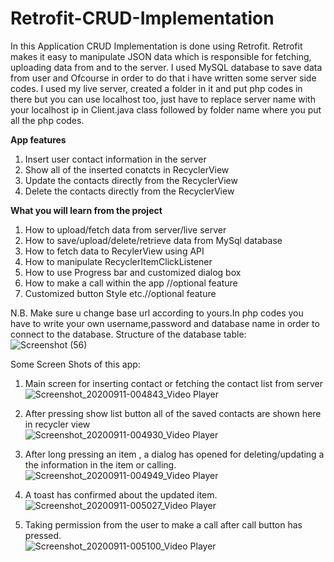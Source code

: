# Retrofit-CRUD-Implementation
In this Application CRUD Implementation is done using Retrofit. Retrofit makes it easy to manipulate JSON data which is responsible for fetching, uploading data from and to the server. I used MySQL database to save data from user and Ofcourse in order to do that i have written some server side codes. I used my live server, created a folder in it and put php codes in there but you can use localhost too, just have to replace server name with your localhost ip in Client.java class followed by folder name where you put all the php codes.

<B>App features</B>
1. Insert user contact information in the server
2. Show all of the inserted conatcts in RecyclerView
3. Update the contacts directly from the RecyclerView
4. Delete the contacts directly from the RecyclerView

<B>What you will learn from the project</B>
1. How to upload/fetch data from server/live server
2. How to save/upload/delete/retrieve data from MySql database
3. How to fetch data to RecylerView using API
4. How to manipulate RecyclerItemClickListener
5. How to use Progress bar and customized dialog box
6. How to make a call within the app //optional feature
6. Customized button Style etc.//optional feature

N.B. Make sure u change base url according to yours.In php codes you have to write your own username,password and database name in order to connect to the database.
Structure of the database table: <br>
![Screenshot (56)](https://user-images.githubusercontent.com/69322639/92793946-c4e04280-f3d0-11ea-8600-8aeaf070f99a.png)

Some Screen Shots of this app:

1. Main screen for inserting contact or fetching the contact list from server <br>
![Screenshot_20200911-004843_Video Player](https://user-images.githubusercontent.com/69322639/92791577-9a8d8580-f3ce-11ea-8f12-63e613e55e93.jpg)

2. After pressing show list button all of the saved contacts are shown here in recycler view <br>
![Screenshot_20200911-004930_Video Player](https://user-images.githubusercontent.com/69322639/92791587-9bbeb280-f3ce-11ea-9e07-32d0cff6bb03.jpg)

3. After long pressing an item , a dialog has opened for deleting/updating a the information in the item or calling.<br>
![Screenshot_20200911-004949_Video Player](https://user-images.githubusercontent.com/69322639/92791626-a416ed80-f3ce-11ea-841e-a9f261e032dc.jpg)

4. A toast has confirmed about the updated item. <br>
![Screenshot_20200911-005027_Video Player](https://user-images.githubusercontent.com/69322639/92791640-a711de00-f3ce-11ea-81af-484159be45eb.jpg)

5. Taking permission from the user to make a call after call button has pressed.<br>
![Screenshot_20200911-005100_Video Player](https://user-images.githubusercontent.com/69322639/92791650-a8dba180-f3ce-11ea-8ed1-60cb7c93d0b1.jpg)

